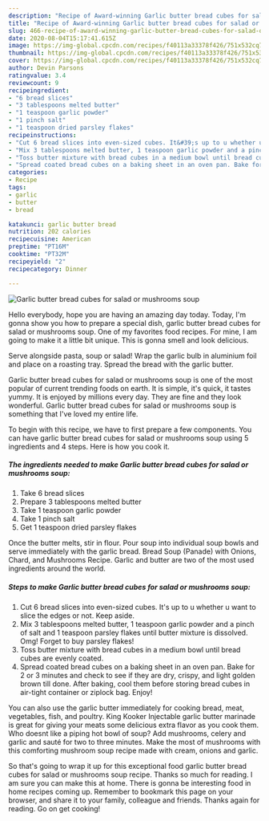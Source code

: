 ```yaml
---
description: "Recipe of Award-winning Garlic butter bread cubes for salad or mushrooms soup"
title: "Recipe of Award-winning Garlic butter bread cubes for salad or mushrooms soup"
slug: 466-recipe-of-award-winning-garlic-butter-bread-cubes-for-salad-or-mushrooms-soup
date: 2020-08-04T15:17:41.615Z
image: https://img-global.cpcdn.com/recipes/f40113a33378f426/751x532cq70/garlic-butter-bread-cubes-for-salad-or-mushrooms-soup-recipe-main-photo.jpg
thumbnail: https://img-global.cpcdn.com/recipes/f40113a33378f426/751x532cq70/garlic-butter-bread-cubes-for-salad-or-mushrooms-soup-recipe-main-photo.jpg
cover: https://img-global.cpcdn.com/recipes/f40113a33378f426/751x532cq70/garlic-butter-bread-cubes-for-salad-or-mushrooms-soup-recipe-main-photo.jpg
author: Devin Parsons
ratingvalue: 3.4
reviewcount: 9
recipeingredient:
- "6 bread slices"
- "3 tablespoons melted butter"
- "1 teaspoon garlic powder"
- "1 pinch salt"
- "1 teaspoon dried parsley flakes"
recipeinstructions:
- "Cut 6 bread slices into even-sized cubes. It&#39;s up to u whether u want to slice the edges or not. Keep aside."
- "Mix 3 tablespoons melted butter, 1 teaspoon garlic powder and a pinch of salt and 1 teaspoon parsley flakes until butter mixture is dissolved. Omg! Forget to buy parsley flakes!"
- "Toss butter mixture with bread cubes in a medium bowl until bread cubes are evenly coated."
- "Spread coated bread cubes on a baking sheet in an oven pan. Bake for 2 or 3 minutes and check to see if they are dry, crispy, and light golden brown till done. After baking, cool them before storing bread cubes in air-tight container or ziplock bag. Enjoy!"
categories:
- Recipe
tags:
- garlic
- butter
- bread

katakunci: garlic butter bread 
nutrition: 202 calories
recipecuisine: American
preptime: "PT16M"
cooktime: "PT32M"
recipeyield: "2"
recipecategory: Dinner

---
```



![Garlic butter bread cubes for salad or mushrooms soup](https://img-global.cpcdn.com/recipes/f40113a33378f426/751x532cq70/garlic-butter-bread-cubes-for-salad-or-mushrooms-soup-recipe-main-photo.jpg)

Hello everybody, hope you are having an amazing day today. Today, I'm gonna show you how to prepare a special dish, garlic butter bread cubes for salad or mushrooms soup. One of my favorites food recipes. For mine, I am going to make it a little bit unique. This is gonna smell and look delicious.

Serve alongside pasta, soup or salad! Wrap the garlic bulb in aluminium foil and place on a roasting tray. Spread the bread with the garlic butter.

Garlic butter bread cubes for salad or mushrooms soup is one of the most popular of current trending foods on earth. It is simple, it's quick, it tastes yummy. It is enjoyed by millions every day. They are fine and they look wonderful. Garlic butter bread cubes for salad or mushrooms soup is something that I've loved my entire life.


To begin with this recipe, we have to first prepare a few components. You can have garlic butter bread cubes for salad or mushrooms soup using 5 ingredients and 4 steps. Here is how you cook it.

<!--inarticleads1-->

##### The ingredients needed to make Garlic butter bread cubes for salad or mushrooms soup:

1. Take 6 bread slices
1. Prepare 3 tablespoons melted butter
1. Take 1 teaspoon garlic powder
1. Take 1 pinch salt
1. Get 1 teaspoon dried parsley flakes


Once the butter melts, stir in flour. Pour soup into individual soup bowls and serve immediately with the garlic bread. Bread Soup (Panade) with Onions, Chard, and Mushrooms Recipe. Garlic and butter are two of the most used ingredients around the world. 

<!--inarticleads2-->

##### Steps to make Garlic butter bread cubes for salad or mushrooms soup:

1. Cut 6 bread slices into even-sized cubes. It&#39;s up to u whether u want to slice the edges or not. Keep aside.
1. Mix 3 tablespoons melted butter, 1 teaspoon garlic powder and a pinch of salt and 1 teaspoon parsley flakes until butter mixture is dissolved. Omg! Forget to buy parsley flakes!
1. Toss butter mixture with bread cubes in a medium bowl until bread cubes are evenly coated.
1. Spread coated bread cubes on a baking sheet in an oven pan. Bake for 2 or 3 minutes and check to see if they are dry, crispy, and light golden brown till done. After baking, cool them before storing bread cubes in air-tight container or ziplock bag. Enjoy!


You can also use the garlic butter immediately for cooking bread, meat, vegetables, fish, and poultry. King Kooker Injectable garlic butter marinade is great for giving your meats some delicious extra flavor as you cook them. Who doesnt like a piping hot bowl of soup? Add mushrooms, celery and garlic and sauté for two to three minutes. Make the most of mushrooms with this comforting mushroom soup recipe made with cream, onions and garlic. 

So that's going to wrap it up for this exceptional food garlic butter bread cubes for salad or mushrooms soup recipe. Thanks so much for reading. I am sure you can make this at home. There is gonna be interesting food in home recipes coming up. Remember to bookmark this page on your browser, and share it to your family, colleague and friends. Thanks again for reading. Go on get cooking!
